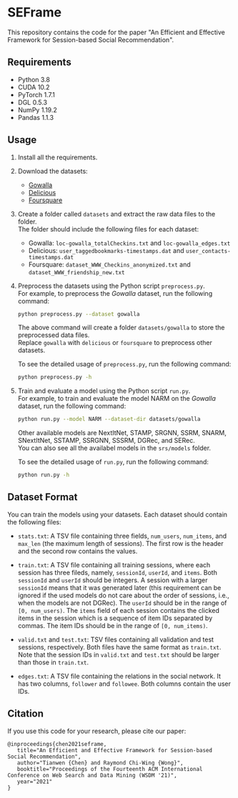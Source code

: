 # SEFrame
This repository contains the code for the paper "An Efficient and Effective Framework for Session-based Social Recommendation".

## Requirements
- Python 3.8
- CUDA 10.2
- PyTorch 1.7.1
- DGL 0.5.3
- NumPy 1.19.2
- Pandas 1.1.3

## Usage
1. Install all the requirements.

2. Download the datasets:
   - [Gowalla](https://snap.stanford.edu/data/loc-gowalla.html)
   - [Delicious](https://grouplens.org/datasets/hetrec-2011/)
   - [Foursquare](https://sites.google.com/site/yangdingqi/home/foursquare-dataset)

3. Create a folder called `datasets` and extract the raw data files to the folder.  
   The folder should include the following files for each dataset:
   - Gowalla: `loc-gowalla_totalCheckins.txt` and `loc-gowalla_edges.txt`
   - Delicious: `user_taggedbookmarks-timestamps.dat` and `user_contacts-timestamps.dat`
   - Foursquare: `dataset_WWW_Checkins_anonymized.txt` and `dataset_WWW_friendship_new.txt`

4. Preprocess the datasets using the Python script `preprocess.py`.  
   For example, to preprocess the *Gowalla* dataset, run the following command:
   ```bash
   python preprocess.py --dataset gowalla
   ```
   The above command will create a folder `datasets/gowalla` to store the preprocessed data files.  
   Replace `gowalla` with `delicious` or `foursquare` to preprocess other datasets.

   To see the detailed usage of `preprocess.py`, run the following command:
   ```bash
   python preprocess.py -h
   ```

5. Train and evaluate a model using the Python script `run.py`.  
   For example, to train and evaluate the model NARM on the *Gowalla* dataset, run the following command:
   ```bash
   python run.py --model NARM --dataset-dir datasets/gowalla
   ```
   Other available models are NextItNet, STAMP, SRGNN, SSRM, SNARM, SNextItNet, SSTAMP, SSRGNN, SSSRM, DGRec, and SERec.  
   You can also see all the availabel models in the `srs/models` folder.

   To see the detailed usage of `run.py`, run the following command:
   ```bash
   python run.py -h
   ```

## Dataset Format
You can train the models using your datasets. Each dataset should contain the following files:

- `stats.txt`: A TSV file containing three fields, `num_users`, `num_items`, and `max_len` (the maximum length of sessions). The first row is the header and the second row contains the values.

- `train.txt`: A TSV file containing all training sessions, where each session has three fileds, namely, `sessionId`, `userId`, and `items`. Both `sessionId` and `userId` should be integers. A session with a larger `sessionId` means that it was generated later (this requirement can be ignored if the used models do not care about the order of sessions, i.e., when the models are not DGRec). The `userId` should be in the range of `[0, num_users)`. The `items` field of each session contains the clicked items in the session which is a sequence of item IDs separated by commas. The item IDs should be in the range of `[0, num_items)`.

- `valid.txt` and `test.txt`: TSV files containing all validation and test sessions, respectively. Both files have the same format as `train.txt`. Note that the session IDs in `valid.txt` and `test.txt` should be larger than those in `train.txt`.

- `edges.txt`: A TSV file containing the relations in the social network. It has two columns, `follower` and `followee`. Both columns contain the user IDs.


## Citation
If you use this code for your research, please cite our paper:
```
@inproceedings{chen2021seframe,
   title="An Efficient and Effective Framework for Session-based Social Recommendation",
   author="Tianwen {Chen} and Raymond Chi-Wing {Wong}",
   booktitle="Proceedings of the Fourteenth ACM International Conference on Web Search and Data Mining (WSDM '21)",
   year="2021"
}
```

